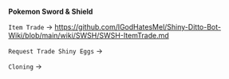 **Pokemon Sword & Shield**

`Item Trade` -> https://github.com/lGodHatesMel/Shiny-Ditto-Bot-Wiki/blob/main/wiki/SWSH/SWSH-ItemTrade.md

`Request Trade Shiny Eggs` ->

`Cloning` -> 
